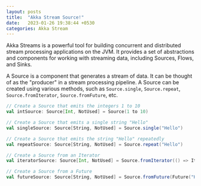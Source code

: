 ```yaml
---
layout: posts
title:  "Akka Stream Source!"
date:   2023-01-26 19:38:44 +0530
categories: Akka Stream
---
```

Akka Streams is a powerful tool for building concurrent and distributed stream processing applications on the JVM. It provides a set of abstractions and components for working with streaming data, including Sources, Flows, and Sinks.

A Source is a component that generates a stream of data. It can be thought of as the "producer" in a stream processing pipeline. A Source can be created using various methods, such as `Source.single`, `Source.repeat`, `Source.fromIterator`, `Source.fromFuture`, etc.

```scala
// Create a Source that emits the integers 1 to 10
val intSource: Source[Int, NotUsed] = Source(1 to 10)

// Create a Source that emits a single string "Hello"
val singleSource: Source[String, NotUsed] = Source.single("Hello")

// Create a Source that emits the string "Hello" repeatedly
val repeatSource: Source[String, NotUsed] = Source.repeat("Hello")

// Create a Source from an Iterator
val iteratorSource: Source[Int, NotUsed] = Source.fromIterator(() => Iterator.from(1))

// Create a Source from a Future
val futureSource: Source[String, NotUsed] = Source.fromFuture(Future("Hello"))

```